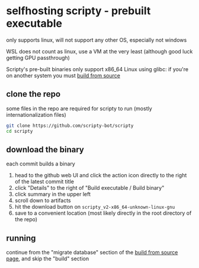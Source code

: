 # selfhosting scripty - prebuilt executable

only supports linux, will not support any other OS, especially not windows

WSL does not count as linux, use a VM at the very least (although good luck getting GPU passthrough)

Scripty's pre-built binaries only support x86_64 Linux using glibc:
if you're on another system you must [build from source](./selfhosting-from-source.md)

## clone the repo

some files in the repo are required for scripty to run
(mostly internationalization files)

```bash
git clone https://github.com/scripty-bot/scripty
cd scripty
```

## download the binary

each commit builds a binary

1. head to the github web UI and
   click the action icon directly to the right of the latest commit title
2. click "Details" to the right of "Build executable / Build binary"
3. click summary in the upper left
4. scroll down to artifacts
5. hit the download button on `scripty_v2-x86_64-unknown-linux-gnu`
6. save to a convenient location (most likely directly in the root directory of the repo)

## running

continue from the "migrate database" section of the [build from source page](./selfhosting-from-source.md),
and skip the "build" section
